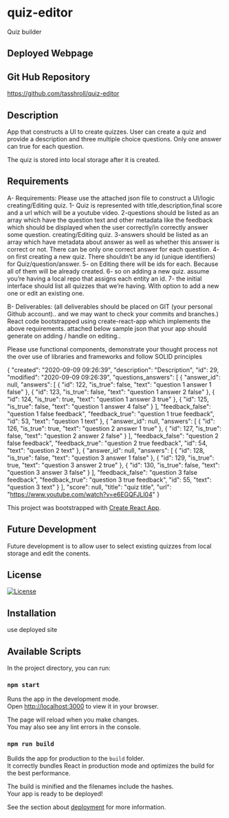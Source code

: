 # quiz-editor
Quiz builder

## Deployed Webpage


## Git Hub Repository

https://github.com/tasshroll/quiz-editor

## Description

App that constructs a UI to create quizzes. User can create a quiz and provide a description and three multiple choice questions. Only one answer can true for each question.

The quiz is stored into local storage after it is created.

## Requirements
A-	Requirements: 
             Please use the attached json file to construct a UI/logic creating/Editing quiz. 
1- Quiz is represented with title,description,final score and a url which will be a youtube video. 
2-questions should be listed as an array which have the question text and other metadata like the feedback which should be displayed when the user correctly/in correctly answer some question.
creating/Editing quiz. 
3-answers should be listed as an array which have metadata about answer as well as whether this answer is correct or not. There can be only one correct answer for each question. 
4- on first creating a new quiz. There shouldn’t be any id (unique identifiers) for Quiz/question/answer.
5- on Editing there will be ids for each. Because all of them will be already created. 
6- so on adding a new quiz. assume you’re having a local repo that assigns each entity an id. 
7- the initial interface should list all quizzes that we’re having. With option to add a new one or edit an existing one. 

B- Deliverables: (all deliverables should be placed on GIT (your personal Github account).. and we may want to check your commits and branches.)
React code bootstrapped using create-react-app which implements the above requirements.
attached below sample json that your app should generate on adding / handle on editing..

Please use functional components, demonstrate your thought process not the over use of libraries and frameworks and follow SOLID principles 

{
  "created": "2020-09-09 09:26:39",
  "description": "Description",
  "id": 29,
  "modified": "2020-09-09 09:26:39",
  "questions_answers": [
    {
      "answer_id": null,
      "answers": [
        {
          "id": 122,
          "is_true": false,
          "text": "question 1 answer 1 false"
        },
        {
          "id": 123,
          "is_true": false,
          "text": "question 1 answer 2 false"
        },
        {
          "id": 124,
          "is_true": true,
          "text": "question 1 answer 3 true"
        },
        {
          "id": 125,
          "is_true": false,
          "text": "question 1 answer 4 false"
        }
      ],
      "feedback_false": "question 1 false feedback",
      "feedback_true": "question 1 true feedback",
      "id": 53,
      "text": "question 1 text"
    },
    {
      "answer_id": null,
      "answers": [
        {
          "id": 126,
          "is_true": true,
          "text": "question 2 answer 1 true"
        },
        {
          "id": 127,
          "is_true": false,
          "text": "question 2 answer 2 false"
        }
      ],
      "feedback_false": "question 2 false feedback",
      "feedback_true": "question 2 true feedback",
      "id": 54,
      "text": "question 2 text"
    },
    {
      "answer_id": null,
      "answers": [
        {
          "id": 128,
          "is_true": false,
          "text": "question 3 answer 1 false"
        },
        {
          "id": 129,
          "is_true": true,
          "text": "question 3 answer 2 true"
        },
        {
          "id": 130,
          "is_true": false,
          "text": "question 3 answer 3 false"
        }
      ],
      "feedback_false": "question 3 false feedback",
      "feedback_true": "question 3 true feedback",
      "id": 55,
      "text": "question 3 text"
    }
  ],
  "score": null,
  "title": "quiz title",
  "url": "https://www.youtube.com/watch?v=e6EGQFJLl04"
}

This project was bootstrapped with [Create React App](https://github.com/facebook/create-react-app).

## Future Development

Future development is to allow user to select existing quizzes from local storage and edit the conents. 

## License

[![License](https://img.shields.io/badge/License-n/a-n/a.svg)](n/a)

## Installation

use deployed site


## Available Scripts

In the project directory, you can run:

### `npm start`

Runs the app in the development mode.\
Open [http://localhost:3000](http://localhost:3000) to view it in your browser.

The page will reload when you make changes.\
You may also see any lint errors in the console.


### `npm run build`

Builds the app for production to the `build` folder.\
It correctly bundles React in production mode and optimizes the build for the best performance.

The build is minified and the filenames include the hashes.\
Your app is ready to be deployed!

See the section about [deployment](https://facebook.github.io/create-react-app/docs/deployment) for more information.
